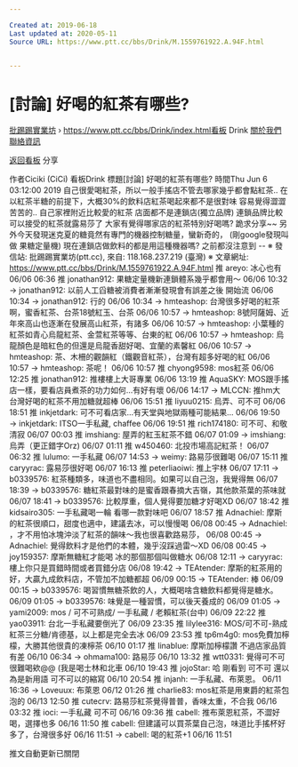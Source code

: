 ```yaml
---

Created at: 2019-06-18
Last updated at: 2020-05-11
Source URL: https://www.ptt.cc/bbs/Drink/M.1559761922.A.94F.html


---
```


# [討論] 好喝的紅茶有哪些?


[批踢踢實業坊](https://www.ptt.cc/bbs/) › <https://www.ptt.cc/bbs/Drink/index.html>[看板](https://www.ptt.cc/bbs/Drink/index.html) Drink [關於我們](https://www.ptt.cc/about.html) [聯絡資訊](https://www.ptt.cc/contact.html)

[返回看板](https://www.ptt.cc/bbs/Drink/index.html) 分享

作者Ciciki (CiCi)
看板Drink
標題\[討論\] 好喝的紅茶有哪些?
時間Thu Jun 6 03:12:00 2019
自己很愛喝紅茶，所以一般手搖店不管去哪家幾乎都會點紅茶.. 在以紅茶半糖的前提下，大概30%的飲料店紅茶喝起來都不是很對味 容易覺得澀澀苦苦的.. 自己家裡附近比較愛的紅茶 店面都不是連鎖店(獨立品牌) 連鎖品牌比較可以接受的紅茶就露易莎了 大家有覺得哪家店的紅茶特別好喝嗎? 跪求分享~~ 另外今天發現迷克夏的糖竟然有專門的機器控制糖量，蠻新奇的， (剛google發現叫做 果糖定量機) 現在連鎖店做飲料的都是用這種機器嗎? 之前都沒注意到 -- ※ 發信站: 批踢踢實業坊(ptt.cc), 來自: 118.168.237.219 (臺灣) ※ 文章網址: <https://www.ptt.cc/bbs/Drink/M.1559761922.A.94F.html>
推 areyo: 冰心也有 06/06 06:36
推 jonathan912: 果糖定量機新連鎖體系幾乎都會用～ 06/06 10:32
→ jonathan912: 以前人工舀糖被消費者漸漸發現會有誤差之後 開始流 06/06 10:34
→ jonathan912: 行的 06/06 10:34
→ hmteashop: 台灣很多好喝的紅茶啊，蜜香紅茶、台茶18號紅玉、台茶 06/06 10:57
→ hmteashop: 8號阿薩姆、近年來高山也逐漸在發展高山紅茶，有諸多 06/06 10:57
→ hmteashop: 小葉種的紅茶如青心烏龍紅茶、金萱紅茶等等、台東的紅 06/06 10:57
→ hmteashop: 烏龍顏色是暗紅色的但還是烏龍香甜好喝、宜蘭的素馨紅 06/06 10:57
→ hmteashop: 茶、木柵的觀韻紅（鐵觀音紅茶），台灣有超多好喝的紅 06/06 10:57
→ hmteashop: 茶呢！ 06/06 10:57
推 chyong9598: mos紅茶 06/06 12:25
推 jonathan912: 推樓樓上大哥專業 06/06 13:19
推 AquaSKY: MOS跟手搖店一樣，要看店員煮茶的功力如何...有好有壞 06/06 14:17
→ MLCCN: 推hm大 台灣好喝的紅茶不用加糖就超棒 06/06 15:51
推 liyuu0215: 烏弄、可不可 06/06 18:51
推 inkjetdark: 可不可看店家...有天堂與地獄兩種可能結果... 06/06 19:50
→ inkjetdark: ITSO一手私藏, chaffee 06/06 19:51
推 rich174180: 可不可、和敬清寂 06/07 00:03
推 imshiang: 屋弄的紅玉紅茶不錯 06/07 01:09
→ imshiang: 烏弄（更正錯字Orz) 06/07 01:11
推 w450460: 北投市場高記紅茶！ 06/07 06:32
推 lulumo: 一手私藏 06/07 14:53
→ weimy: 路易莎很難喝 06/07 15:11
推 caryyrac: 露易莎很好喝 06/07 16:13
推 peterliaoiwi: 推上宇林 06/07 17:11
→ b0339576: 紅茶種類多，味道也不盡相同。如果可以自己泡，我覺得無 06/07 18:39
→ b0339576: 糖紅茶最對味的是蜜香跟春摘大吉嶺，其他款茶葉的茶味就 06/07 18:41
→ b0339576: 比較厚重，個人覺得要加糖才好喝XD 06/07 18:42
推 kidsairo305: 一手私藏喝一輪 看哪一款對味吧 06/07 18:57
推 Adnachiel: 摩斯的紅茶很順口，甜度也適中，建議去冰，可以慢慢喝 06/08 00:45
→ Adnachiel: ，才不用怕冰塊沖淡了紅茶的韻味～我也很喜歡路易莎， 06/08 00:45
→ Adnachiel: 覺得飲料才是他們的本體，幾乎沒踩過雷～XD 06/08 00:45
→ joy159357: 摩斯無糖紅才能喝 冰的那個那個叫做糖水 06/08 12:11
→ caryyrac: 樓上你只是買錯時間或者買錯分店 06/08 19:42
→ TEAtender: 摩斯的紅茶用的好，大贏九成飲料店，不管加不加糖都超 06/09 00:15
→ TEAtender: 棒 06/09 00:15
→ b0339576: 喝習慣無糖茶飲的人，大概喝啥含糖飲料都覺得是糖水。 06/09 01:05
→ b0339576: 味覺是一種習慣，可以後天養成的 06/09 01:05
→ yami2009: mos / 可不可熟成/ 一手私藏 / 老賴紅茶(台中) 06/09 22:22
推 yao03911: 台北一手私藏要倒光了 06/09 23:35
推 lilylee316: MOS/可不可-熟成紅茶三分糖/肯德基，以上都是完全去冰 06/09 23:53
推 tp6m4g0: mos免費加檸檬，大勝其他很貴的凍檸茶 06/10 01:17
推 linablue: 摩斯加檸檬讚 不過店家品質有差 06/10 06:34
→ ohmama100: 路易莎 06/10 13:32
推 wtt0331: 覺得可不可很難喝欸@@ (我是喝士林和北車 06/10 19:43
推 jojoStar: 哈 剛看到 可不可 還以為是新用語 可不可以的縮寫 06/10 20:54
推 injanh: 一手私藏、布萊恩。 06/11 16:36
→ Loveuux: 布萊恩 06/12 01:26
推 charlie83: mos紅茶是用東爵的紅茶包泡的 06/13 12:50
推 cutecrv: 路易莎紅茶覺得普普，香味太重，不合我 06/16 03:32
推 ioci: 一手私藏 可不可 06/16 09:36
推 cabell: 推布萊恩紅茶，不澀好喝，選擇也多 06/16 11:50
推 cabell: 但建議可以買茶葉自己泡，味道比手搖杯好多了，台灣很多好 06/16 11:51
→ cabell: 喝的紅茶+1 06/16 11:51

推文自動更新已關閉

